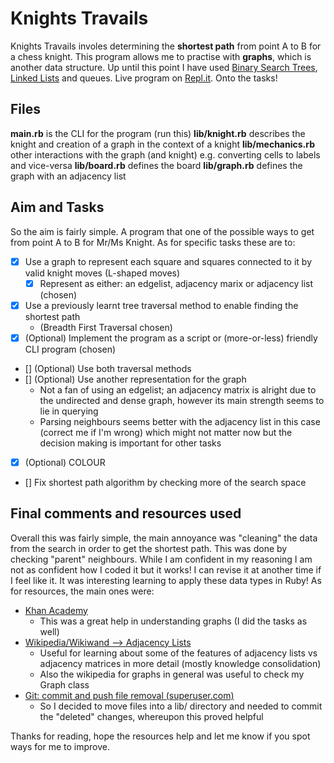 # Knights Travails
  Knights Travails involes determining the **shortest path** from point A to B for a chess knight. This program allows me to practise with **graphs**, which is another data structure. Up until this point I have used [Binary Search Trees](https://github.com/qamk/binary-search-tree-top), [Linked Lists](https://github.com/qamk/linked-list-top) and queues. Live program on [Repl.it](https://repl.it/@qamk/knights-travails-top#README.md).
  Onto the tasks!

## Files
  **main.rb** is the CLI for the program (run this)
  **lib/knight.rb** describes the knight and creation of a graph in the context of a knight
  **lib/mechanics.rb** other interactions with the graph (and knight) e.g. converting cells to labels and vice-versa
  **lib/board.rb** defines the board
  **lib/graph.rb** defines the graph with an adjacency list

## Aim and Tasks
  So the aim is fairly simple. A program that one of the possible ways to get from point A to B for Mr/Ms Knight. As for specific tasks these are to:
  - [x] Use a graph to represent each square and squares connected to it by valid knight moves (L-shaped moves)
    - [x] Represent as either: an edgelist, adjacency marix or adjacency list (chosen)
  - [x] Use a previously learnt tree traversal method to enable finding the shortest path
    - (Breadth First Traversal chosen)
  - [x] (Optional) Implement the program as a script or (more-or-less) friendly CLI program (chosen)
  - [] (Optional) Use both traversal methods
  - [] (Optional) Use another representation for the graph
    - Not a fan of using an edgelist; an adjacency matrix is alright due to the undirected and dense graph, however its main strength seems to lie in querying
    - Parsing neighbours seems better with the adjacency list in this case (correct me if I'm wrong) which might not matter now but the decision making is important for other tasks
  - [x] (Optional) COLOUR
  - [] Fix shortest path algorithm by checking more of the search space

## Final comments and resources used
  Overall this was fairly simple, the main annoyance was "cleaning" the data from the search in order to get the shortest path. This was done by checking "parent" neighbours. While I am confident in my reasoning I am not as confident how I coded it but it works! I can revise it at another time if I feel like it. It was interesting learning to apply these data types in Ruby!
  As for resources, the main ones were:
  - [Khan Academy](https://www.khanacademy.org/computing/computer-science/algorithms/graph-representation/a/representing-graphs)
    - This was a great help in understanding graphs (I did the tasks as well)
  - [Wikipedia/Wikiwand --> Adjacency Lists](https://www.wikiwand.com/en/Adjacency_list)
    - Useful for learning about some of the features of adjacency lists vs adjacency matrices in more detail (mostly knowledge consolidation)
    - Also the wikipedia for graphs in general was useful to check my Graph class
  - [Git: commit and push file removal (superuser.com)](https://superuser.com/questions/918317/how-to-delete-remove-files-from-a-pushed-commit)
    - So I decided to move files into a lib/ directory and needed to commit the "deleted" changes, whereupon this proved helpful
  
  Thanks for reading, hope the resources help and let me know if you spot ways for me to improve.